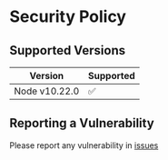 # Security Policy

## Supported Versions

| Version | Supported          |
| ------- | ------------------ |
| Node v10.22.0 | :white_check_mark: |

## Reporting a Vulnerability

Please report any vulnerability in [issues](https://github.com/ilanolkies/electron-react-ts/issues)
